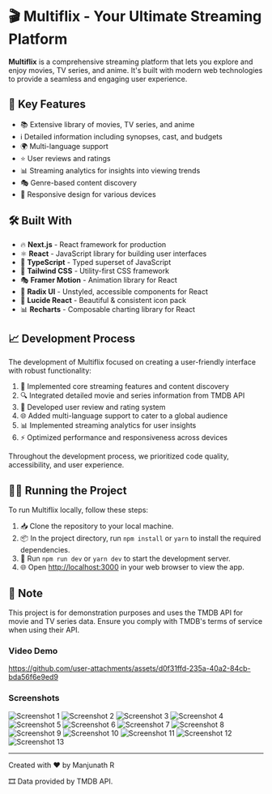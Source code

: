 
# 🎬 Multiflix - Your Ultimate Streaming Platform

**Multiflix** is a comprehensive streaming platform that lets you explore and enjoy movies, TV series, and anime. It's built with modern web technologies to provide a seamless and engaging user experience.

## 🚀 Key Features

* 📚 Extensive library of movies, TV series, and anime
* ℹ️ Detailed information including synopses, cast, and budgets
* 🌍 Multi-language support
* ⭐ User reviews and ratings
* 📊 Streaming analytics for insights into viewing trends
* 🎭 Genre-based content discovery
* 📱 Responsive design for various devices

## 🛠️ Built With

* 🔥 **Next.js** - React framework for production
* ⚛️ **React** - JavaScript library for building user interfaces
* 🦾 **TypeScript** - Typed superset of JavaScript
* 🎨 **Tailwind CSS** - Utility-first CSS framework
* 🎭 **Framer Motion** - Animation library for React
* 🧩 **Radix UI** - Unstyled, accessible components for React
* 🎨 **Lucide React** - Beautiful & consistent icon pack
* 📊 **Recharts** - Composable charting library for React

## 📈 Development Process

The development of Multiflix focused on creating a user-friendly interface with robust functionality:

1. 🎥 Implemented core streaming features and content discovery
2. 🔍 Integrated detailed movie and series information from TMDB API
3. 💬 Developed user review and rating system
4. 🌐 Added multi-language support to cater to a global audience
5. 📊 Implemented streaming analytics for user insights
6. ⚡ Optimized performance and responsiveness across devices

Throughout the development process, we prioritized code quality, accessibility, and user experience.

## 🏃‍♂️ Running the Project

To run Multiflix locally, follow these steps:

1. 📥 Clone the repository to your local machine.
2. 📦 In the project directory, run `npm install` or `yarn` to install the required dependencies.
3. 🚀 Run `npm run dev` or `yarn dev` to start the development server.
4. 🌐 Open [http://localhost:3000](http://localhost:3000) in your web browser to view the app.

## 📝 Note

This project is for demonstration purposes and uses the TMDB API for movie and TV series data. Ensure you comply with TMDB's terms of service when using their API.

### Video Demo

https://github.com/user-attachments/assets/d0f31ffd-235a-40a2-84cb-bda56f6e9ed9

### Screenshots

![Screenshot 1](https://github.com/user-attachments/assets/4640f79b-f93f-4857-8108-c0f8c1fe4678)
![Screenshot 2](https://github.com/user-attachments/assets/d05b377c-db91-408e-b2f1-5c873fe5b1bd)
![Screenshot 3](https://github.com/user-attachments/assets/ba4163a1-be90-4ece-8c5f-912f8708eb07)
![Screenshot 4](https://github.com/user-attachments/assets/1cf4cbeb-f28c-4af7-9788-8dfb9b4a3193)
![Screenshot 5](https://github.com/user-attachments/assets/993b2012-47c4-4e73-9ade-b30cde67e7a1)
![Screenshot 6](https://github.com/user-attachments/assets/4a8145b4-049d-4d7d-8b1c-1ee198b2974e)
![Screenshot 7](https://github.com/user-attachments/assets/e0d0d75f-9fe5-4839-887d-141a6acf7896)
![Screenshot 8](https://github.com/user-attachments/assets/7c9c602e-b858-4baf-907a-b63e862e4843)
![Screenshot 9](https://github.com/user-attachments/assets/71cb5cdc-c55b-4039-a1bc-284ee47f460a)
![Screenshot 10](https://github.com/user-attachments/assets/eb7525b3-0a23-4b36-84e3-288596eab664)
![Screenshot 11](https://github.com/user-attachments/assets/5e8c5e8b-1938-4e44-b3c7-e6beb73ab1fe)
![Screenshot 12](https://github.com/user-attachments/assets/42d45852-136d-4a06-bb50-e47c73311738)
![Screenshot 13](https://github.com/user-attachments/assets/3da4574d-6eb4-4a5b-a928-187f7ce3eead)

---

Created with ❤️ by Manjunath R

🎞️ Data provided by TMDB API.
